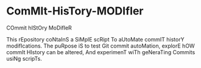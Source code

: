 # ComMIt-HisTory-MODIfIer
COmmit hIStOry MoDifIeR

This rEpository coNtaInS a SiMplE scRipt To aUtoMate commIT historY modifIcations. The puRpose iS to test Git commit autoMation, explorE hOW commIt HIstory can be altered, And experimenT wiTh geNeraTing Commits usiNg scripTs.
